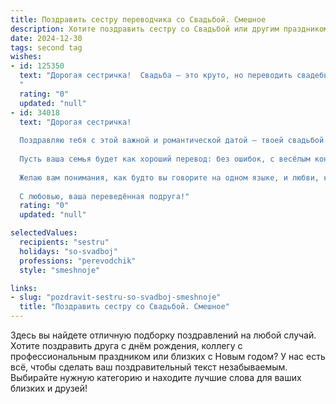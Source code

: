 ```yaml
---
title: Поздравить сестру переводчика со Свадьбой. Смешное
description: Хотите поздравить сестру со Свадьбой или другим праздником? Наш ИИ создаст незабываемое поздравление, а вы обязательно выделитесь среди других.  
date: 2024-12-30
tags: second tag
wishes:
- id: 125350
  text: "Дорогая сестричка!  Свадьба – это круто, но переводить свадебные клятвы на язык бытовой жизни – задача посложнее!  Желаю тебе, чтобы твой перевод «семейная жизнь» был  настолько удачным, что даже самый строгий редактор (твой муж!) поставил бы твердую пятерку с плюсом!  Горько! (Но не слишком, а то придется снова переводить –  на язык \"скорой помощи\"!)
  "
  rating: "0"
  updated: "null"
- id: 34018
  text: "Дорогая сестричка!
  
  Поздравляю тебя с этой важной и романтической датой — твоей свадьбой! Теперь у тебя есть не только диплом переводчика, но и диплом «переводчицы жизни», ведь ты смогла перевести последствия своей холостяцкой жизни на новый уровень: замужняя жизнь с уважаемым мужем!
  
  Пусть ваша семья будет как хороший перевод: без ошибок, с весёлым контекстом и интригующими поворотами сюжета! А если иногда будут возникать языковые барьеры — не стесняйтесь, переводите их с юмором!
  
  Желаю вам понимания, как будто вы говорите на одном языке, и любви, которая звучит как самая прекрасная музыка! Пусть жизнь ваша будет полна ярких моментов и лексиконов счастья!
  
  С любовью, ваша переведённая подруга!"
  rating: "0"
  updated: "null"

selectedValues:
  recipients: "sestru"
  holidays: "so-svadboj"
  professions: "perevodchik"
  style: "smeshnoje"

links:
- slug: "pozdravit-sestru-so-svadboj-smeshnoje"
  title: "Поздравить сестру со Свадьбой. Смешное"
---
```


Здесь вы найдете отличную подборку поздравлений на любой случай.
Хотите поздравить друга с днём рождения, коллегу с профессиональным праздником или близких с Новым годом? У нас есть всё, чтобы сделать ваш поздравительный текст незабываемым. Выбирайте нужную категорию и находите лучшие слова для ваших близких и друзей!
